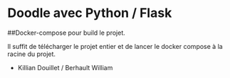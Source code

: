 # Doodle avec Python / Flask

##Docker-compose pour build le projet.

Il suffit de télécharger le projet entier et de lancer le docker compose à la racine du projet.


- Killian Douillet / Berhault William 

